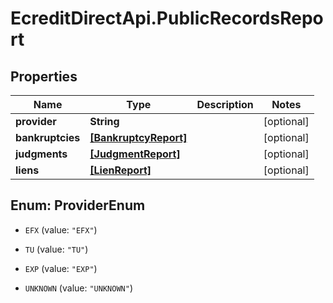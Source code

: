 # EcreditDirectApi.PublicRecordsReport

## Properties

Name | Type | Description | Notes
------------ | ------------- | ------------- | -------------
**provider** | **String** |  | [optional] 
**bankruptcies** | [**[BankruptcyReport]**](BankruptcyReport.md) |  | [optional] 
**judgments** | [**[JudgmentReport]**](JudgmentReport.md) |  | [optional] 
**liens** | [**[LienReport]**](LienReport.md) |  | [optional] 



## Enum: ProviderEnum


* `EFX` (value: `"EFX"`)

* `TU` (value: `"TU"`)

* `EXP` (value: `"EXP"`)

* `UNKNOWN` (value: `"UNKNOWN"`)




